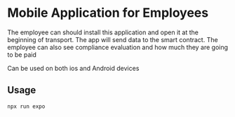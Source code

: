 # Mobile Application for Employees

The employee can should install this application and open it at the
beginning of transport. The app will send data to the smart contract.
The employee can also see compliance evaluation and how much they are
going to be paid

Can be used on both ios and Android devices

## Usage

```bash
npx run expo
```
